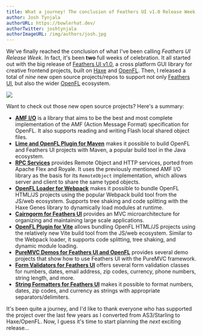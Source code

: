 ```yaml
---
title: What a journey! The conclusion of Feathers UI v1.0 Release Week
author: Josh Tynjala
authorURL: https://bowlerhat.dev/
authorTwitter: joshtynjala
authorImageURL: /img/authors/josh.jpg
---
```


We've finally reached the conclusion of what I've been calling _Feathers UI Release Week_. In fact, it's been **two** full weeks of celebration. It all started out with the big release of [Feathers UI v1.0](http://feathersui.com/blog/2022/09/01/feathers-ui-version-1-0-haxe-openfl-stable-release/), a cross platform GUI library for creative frontend projects, built on [Haxe](https://haxe.org/) and [OpenFL](https://openfl.org/). Then, I released a total of _nine_ new open source projects/repos to support not only [Feathers UI](https://feathersui.com/), but also the wider [OpenFL](https://openfl.org/) ecosystem.

![](/blog/img/feathers-ui-release-week-done.png)

Want to check out those new open source projects? Here's a summary:

- [**AMF I/O**](https://feathersui.com/blog/2022/09/06/amfio-1-0-0-action-message-format-local-shared-object-haxe) is a library that aims to be the best and most complete implementation of the AMF (Action Message Format) specification for OpenFL. It also supports reading and writing Flash local shared object files.
- [**Lime and OpenFL Plugin for Maven**](https://feathersui.com/blog/2022/09/07/lime-openfl-maven-plugin-1-0-0) makes it possible to build OpenFL and Feathers UI projects with Maven, a popular build tool in the Java ecosystem.
- [**RPC Services**](https://feathersui.com/blog/2022/09/08/feathers-ui-rpc-services-1-0-0-remote-object-http-service-haxe) provides Remote Object and HTTP services, ported from Apache Flex and Royale. It uses the previously mentioned AMF I/O library as the basis for its `RemoteObject` implementation, which allows server and client to share the same typed objects.
- [**OpenFL Loader for Webpack**](https://feathersui.com/blog/2022/09/09/webpack-openfl-loader-plugin-1-0-0) makes it possible to bundle OpenFL HTML/JS projects using the popular Webpack build tool from the JS/web ecosystem. Supports tree shaking and code splitting with the Haxe Genes library to dynamically load modules at runtime.
- [**Cairngorm for Feathers UI**](https://feathersui.com/blog/2022/09/12/feathers-ui-cairngorm-1-0-0-mvc-microarchitecture-framework) provides an MVC microarchitecture for organizing and maintaining large scale applications.
- [**OpenFL Plugin for Vite**](https://feathersui.com/blog/2022/09/13/vite-openfl-plugin-1-0-0) allows bundling OpenFL HTML/JS projects using the relatively new Vite build tool from the JS/web ecosystem. Similar to the Webpack loader, it supports code splitting, tree shaking, and dynamic module loading.
- [**PureMVC Demos for Feathers UI and OpenFL**](https://feathersui.com/blog/2022/09/14/puremvc-haxe-openfl-feathers-ui-demos) provides several demo projects that show how to use Feathers UI with the PureMVC framework.
- [**Form Validators for Feathers UI**](https://feathersui.com/blog/2022/09/15/feathers-ui-form-validators-1-0-0-haxe) offers several form validation classes for numbers, dates, email address, zip codes, currency, phone numbers, string length, and more.
- [**String Formatters for Feathers UI**](https://feathersui.com/blog/2022/09/16/feathers-ui-string-validators-1-0-0-haxe) makes it possible to format numbers, dates, zip codes, and currency as strings with appropriate separators/delimiters.

It's been quite a journey, and I'd like to thank everyone who has supported the project over the last few years as I converted from AS3/Starling to Haxe/OpenFL. Now, I guess it's time to start planning the _next_ exciting release…
